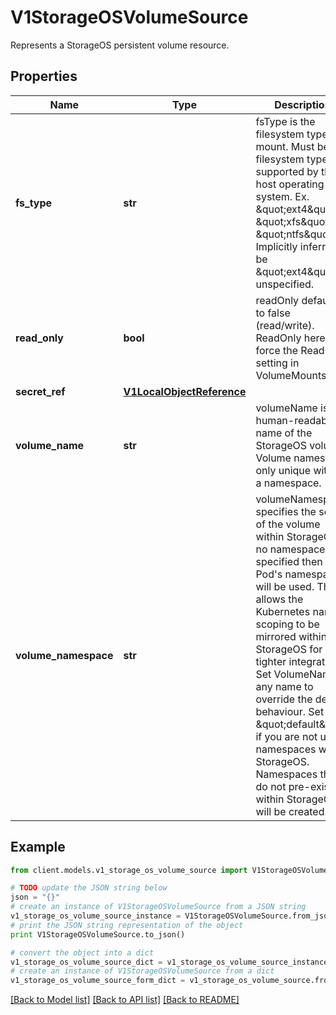 # V1StorageOSVolumeSource

Represents a StorageOS persistent volume resource.

## Properties
Name | Type | Description | Notes
------------ | ------------- | ------------- | -------------
**fs_type** | **str** | fsType is the filesystem type to mount. Must be a filesystem type supported by the host operating system. Ex. \&quot;ext4\&quot;, \&quot;xfs\&quot;, \&quot;ntfs\&quot;. Implicitly inferred to be \&quot;ext4\&quot; if unspecified. | [optional] 
**read_only** | **bool** | readOnly defaults to false (read/write). ReadOnly here will force the ReadOnly setting in VolumeMounts. | [optional] 
**secret_ref** | [**V1LocalObjectReference**](V1LocalObjectReference.md) |  | [optional] 
**volume_name** | **str** | volumeName is the human-readable name of the StorageOS volume.  Volume names are only unique within a namespace. | [optional] 
**volume_namespace** | **str** | volumeNamespace specifies the scope of the volume within StorageOS.  If no namespace is specified then the Pod&#39;s namespace will be used.  This allows the Kubernetes name scoping to be mirrored within StorageOS for tighter integration. Set VolumeName to any name to override the default behaviour. Set to \&quot;default\&quot; if you are not using namespaces within StorageOS. Namespaces that do not pre-exist within StorageOS will be created. | [optional] 

## Example

```python
from client.models.v1_storage_os_volume_source import V1StorageOSVolumeSource

# TODO update the JSON string below
json = "{}"
# create an instance of V1StorageOSVolumeSource from a JSON string
v1_storage_os_volume_source_instance = V1StorageOSVolumeSource.from_json(json)
# print the JSON string representation of the object
print V1StorageOSVolumeSource.to_json()

# convert the object into a dict
v1_storage_os_volume_source_dict = v1_storage_os_volume_source_instance.to_dict()
# create an instance of V1StorageOSVolumeSource from a dict
v1_storage_os_volume_source_form_dict = v1_storage_os_volume_source.from_dict(v1_storage_os_volume_source_dict)
```
[[Back to Model list]](../README.md#documentation-for-models) [[Back to API list]](../README.md#documentation-for-api-endpoints) [[Back to README]](../README.md)


